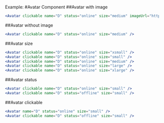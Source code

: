 Example:
#Avatar Component
##Avatar with image
```jsx
<Avatar clickable name="D" status="online" size="medium" imageUrl="https://www.w3schools.com/css/rock600x400.jpg"/>
```
##Avatar without image
```jsx
<Avatar clickable name="D" status="online" size="medium" />
```
##Avatar size
```jsx
<Avatar clickable name="D" status="online" size="xsmall" />
<Avatar clickable name="D" status="online" size="small" />
<Avatar clickable name="D" status="online" size="medium" />
<Avatar clickable name="D" status="online" size="large" />
<Avatar clickable name="D" status="online" size="xlarge" />
```
##Avatar status
```jsx
<Avatar clickable name="D" status="online" size="small" />
<Avatar clickable name="D" status="offline" size="small" />
```
##Avatar clickable
```jsx
<Avatar name="D" status="online" size="small" />
<Avatar clickable name="D" status="offline" size="small" />
```
